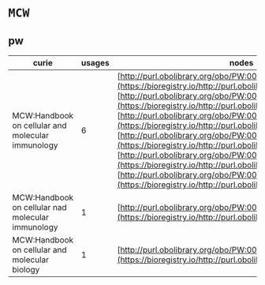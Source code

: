# `MCW`

## pw

| curie                                             |   usages | nodes                                                                                                                                                                                                                                                                                                                                                                                                                                                                                                                                                                                                                                                                                    |
|---------------------------------------------------|----------|------------------------------------------------------------------------------------------------------------------------------------------------------------------------------------------------------------------------------------------------------------------------------------------------------------------------------------------------------------------------------------------------------------------------------------------------------------------------------------------------------------------------------------------------------------------------------------------------------------------------------------------------------------------------------------------|
| MCW:Handbook on cellular and molecular immunology |        6 | [http://purl.obolibrary.org/obo/PW:0000487](https://bioregistry.io/http://purl.obolibrary.org/obo/PW:0000487), [http://purl.obolibrary.org/obo/PW:0000826](https://bioregistry.io/http://purl.obolibrary.org/obo/PW:0000826), [http://purl.obolibrary.org/obo/PW:0000827](https://bioregistry.io/http://purl.obolibrary.org/obo/PW:0000827), [http://purl.obolibrary.org/obo/PW:0000830](https://bioregistry.io/http://purl.obolibrary.org/obo/PW:0000830), [http://purl.obolibrary.org/obo/PW:0000832](https://bioregistry.io/http://purl.obolibrary.org/obo/PW:0000832), [http://purl.obolibrary.org/obo/PW:0000833](https://bioregistry.io/http://purl.obolibrary.org/obo/PW:0000833) |
| MCW:Handbook on cellular nad molecular immunology |        1 | [http://purl.obolibrary.org/obo/PW:0000486](https://bioregistry.io/http://purl.obolibrary.org/obo/PW:0000486)                                                                                                                                                                                                                                                                                                                                                                                                                                                                                                                                                                            |
| MCW:Handbook on cellular and molecular biology    |        1 | [http://purl.obolibrary.org/obo/PW:0000831](https://bioregistry.io/http://purl.obolibrary.org/obo/PW:0000831)                                                                                                                                                                                                                                                                                                                                                                                                                                                                                                                                                                            |
